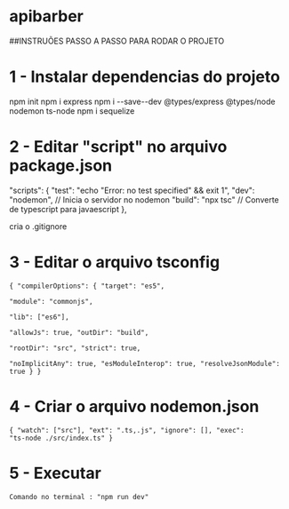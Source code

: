 # apibarber

##INSTRUÕES PASSO A PASSO PARA RODAR O PROJETO

# 1 - Instalar dependencias do projeto
  npm init
  npm i express
  npm i --save--dev @types/express @types/node nodemon ts-node
  npm i sequelize

# 2 - Editar "script" no arquivo package.json
  "scripts": {
    "test": "echo \"Error: no test specified\" && exit 1",
    "dev": "nodemon", // Inicia o servidor no nodemon
    "build": "npx tsc" // Converte de typescript para javaescript
  },

  cria o .gitignore
 
 # 3 -  Editar o arquivo tsconfig 
   <code>{
    "compilerOptions": {
      "target": "es5",                          
      "module": "commonjs",                    
      "lib": ["es6"],                     
      "allowJs": true,
      "outDir": "build",                          
      "rootDir": "src",
      "strict": true,         
      "noImplicitAny": true,
      "esModuleInterop": true,
      "resolveJsonModule": true
    }
  }</code>
# 4 - Criar o arquivo nodemon.json
  <code>{
    "watch": ["src"],
    "ext": ".ts,.js",
    "ignore": [],
    "exec": "ts-node ./src/index.ts"
  }</code>

# 5 - Executar
    Comando no terminal : "npm run dev"
  
